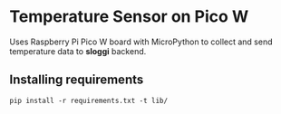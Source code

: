 # Temperature Sensor on Pico W

Uses Raspberry Pi Pico W board with MicroPython to collect and send temperature data to **sloggi** backend.

## Installing requirements

```
pip install -r requirements.txt -t lib/
```